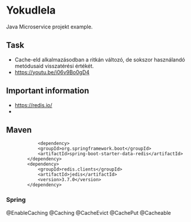 # Yokudlela
Java Microservice projekt example.

## Task
- Cache-eld alkalmazásodban a ritkán változó, de sokszor használandó metódusaid visszatérési értékét. 
- https://youtu.be/i06v9Bo0gD4

## Important information
- https://redis.io/
- 
## Maven
```
            <dependency>
            <groupId>org.springframework.boot</groupId>
            <artifactId>spring-boot-starter-data-redis</artifactId>
        </dependency>
        <dependency>
            <groupId>redis.clients</groupId>
            <artifactId>jedis</artifactId>
            <version>3.7.0</version>
        </dependency>
```

### Spring
@EnableCaching
@Caching
@CacheEvict
@CachePut
@Cacheable
    


